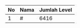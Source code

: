 | No | Nama            | Jumlah Level |
|----|-----------------|--------------|
| 1  | #    |    6416        |
